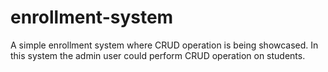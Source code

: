 # enrollment-system
A simple enrollment system where CRUD operation is being showcased. In this system the admin user could perform CRUD operation on students.
